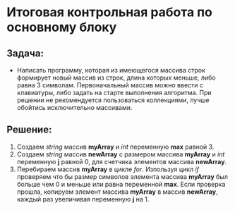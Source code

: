 # Итоговая контрольная работа по основному блоку

## Задача: 
* Написать программу, которая из имеющегося массива строк формирует новый массив из строк, длина которых меньше, либо равна 3 символам. Первоначальный массив можно ввести с клавиатуры, либо задать на старте выполнения алгоритма. При решении не рекомендуется пользоваться коллекциями, лучше обойтись исключительно массивами.
## Решение:
1. Создаем *string* массив **myArray** и *int* переменную **max** равной 3.
2. Создаем *string* массив **newArray** с размером массива **myArray** и *int* переменную **j** равной 0, для счетчика элементов массива **newArray**.
3. Перебираем массив **myArray** в цикле *for*. Изпользуя цикл *if* проверяем что бы размер символов элемента массива **myArray** был больше чем 0 и меньше или равна переменной **max**. Если проверка прошла, копируем элемент массива **myArray** в массив **newArray**, каждый раз увеличивая переменную **j** на 1.


